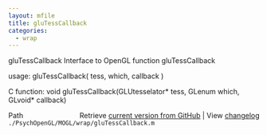 ```yaml
---
layout: mfile
title: gluTessCallback
categories:
  - wrap
---
```


gluTessCallback  Interface to OpenGL function gluTessCallback

usage:  gluTessCallback\( tess, which, callback \)

C function:  void gluTessCallback\(GLUtesselator\* tess, GLenum which, GLvoid\* callback\)


<div class="code_header" style="text-align:right;">
  <span style="float:left;">Path&nbsp;&nbsp;</span> <span class="counter">Retrieve <a href=
  "https://raw.github.com/Psychtoolbox-3/Psychtoolbox-3/beta/./PsychOpenGL/MOGL/wrap/gluTessCallback.m">current version from GitHub</a> | View <a href=
  "https://github.com/Psychtoolbox-3/Psychtoolbox-3/commits/beta/./PsychOpenGL/MOGL/wrap/gluTessCallback.m">changelog</a></span>
</div>
<div class="code">
  <code>./PsychOpenGL/MOGL/wrap/gluTessCallback.m</code>
</div>
